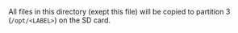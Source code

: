 All files in this directory (exept this file) will be copied to
partition 3 (`/opt/<LABEL>`) on the SD card.

